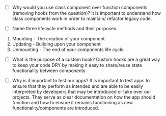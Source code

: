 - [ ] Why would you use class component over function components (removing hooks from the question)?
It is important to understand how class components work in order to maintain/ refactor legacy code.

- [ ] Name three lifecycle methods and their purposes.
1. Mounting - The creation of your component.
2. Updating - Building upon your component
3. Unmounting - The end of your components life cycle.

- [ ] What is the purpose of a custom hook?
Custom hooks are a great way to keep your code DRY by making it easy to share/reuse state functionality between components

- [ ] Why is it important to test our apps?
It is important to test apps to ensure that they perform as intended and are able to be easily interpreted by developers that may be introduced or take over our projects. They serve as clear documentation on how the app should function and how to ensure it remains functioning as new functionality/components are introduced. 